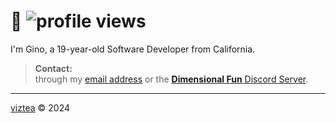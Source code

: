 # 👋 ![profile views](https://komarev.com/ghpvc/?username=viztea)

I'm Gino, a 19-year-old Software Developer from California.

> **Contact:**   
> through my <a href="mailto:hi@vzt.gay">email address</a> or the [**Dimensional Fun** Discord Server](https://discord.gg/8R4d8RydT4).

---

[viztea](https://vzt.gay) &copy; 2024
